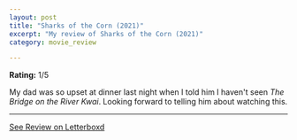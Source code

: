 ```yaml
---
layout: post
title: "Sharks of the Corn (2021)"
excerpt: "My review of Sharks of the Corn (2021)"
category: movie_review

---
```


**Rating:** 1/5

My dad was so upset at dinner last night when I told him I haven't seen <i>The Bridge on the River Kwai</i>. Looking forward to telling him about watching this.

<hr>

[See Review on Letterboxd](https://boxd.it/89ksJN)
